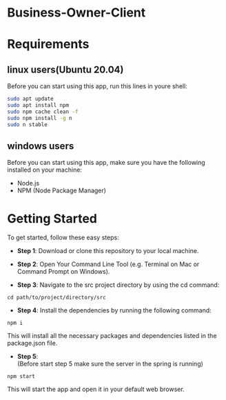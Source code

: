 
# Business-Owner-Client

# Requirements

## linux users(Ubuntu 20.04)
Before you can start using this app, run this lines in youre shell:

```sh
sudo apt update
sudo apt install npm
sudo npm cache clean -f
sudo npm install -g n
sudo n stable
```

## windows users
Before you can start using this app, make sure you have the following installed on your machine:

- Node.js
- NPM (Node Package Manager)


# Getting Started
To get started, follow these easy steps:

- **Step 1**: Download or clone this repository to your local machine.

- **Step 2**: Open Your Command Line Tool (e.g. Terminal on Mac or Command Prompt on Windows).

- **Step 3**: 
Navigate to the src project directory by using the cd command:

``
cd path/to/project/directory/src
``

- **Step 4**: 
Install the dependencies by running the following command:

``
npm i
``

This will install all the necessary packages and dependencies listed in the package.json file.

- **Step 5**:  
(Before start step 5 make sure the server in the spring is running)

 
``
npm start
``


This will start the app and open it in your default web browser.